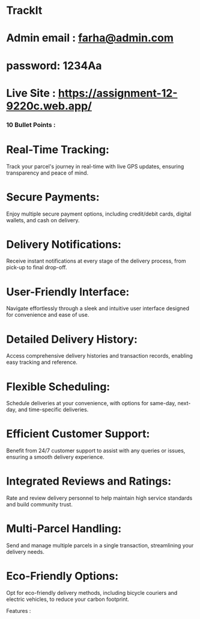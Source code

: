 # TrackIt
# Admin email : farha@admin.com
# password: 1234Aa
# Live Site : https://assignment-12-9220c.web.app/

### 10 Bullet Points : 
# Real-Time Tracking:
 Track your parcel's journey in real-time with live GPS updates, ensuring transparency and peace of mind.

# Secure Payments:
 Enjoy multiple secure payment options, including credit/debit cards, digital wallets, and cash on delivery.

# Delivery Notifications:
 Receive instant notifications at every stage of the delivery process, from pick-up to final drop-off.

# User-Friendly Interface:
 Navigate effortlessly through a sleek and intuitive user interface designed for convenience and ease of use.

# Detailed Delivery History:
 Access comprehensive delivery histories and transaction records, enabling easy tracking and reference.

# Flexible Scheduling:
 Schedule deliveries at your convenience, with options for same-day, next-day, and time-specific deliveries.

# Efficient Customer Support:
 Benefit from 24/7 customer support to assist with any queries or issues, ensuring a smooth delivery experience.

# Integrated Reviews and Ratings:
 Rate and review delivery personnel to help maintain high service standards and build community trust.

# Multi-Parcel Handling:
 Send and manage multiple parcels in a single transaction, streamlining your delivery needs.

# Eco-Friendly Options:
 Opt for eco-friendly delivery methods, including bicycle couriers and electric vehicles, to reduce your carbon footprint.

 <p>Features : </p>
 